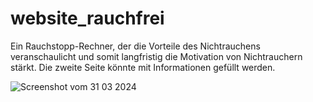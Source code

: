 # website_rauchfrei
Ein Rauchstopp-Rechner, der die Vorteile des Nichtrauchens veranschaulicht und somit langfristig die Motivation von Nichtrauchern stärkt. Die zweite Seite könnte mit Informationen gefüllt werden.


![Screenshot vom 31 03 2024](https://github.com/MuhammetGuducu/website_rauchfrei/assets/84397069/ed8e51ca-ef1a-4362-92b5-528343686c94)
